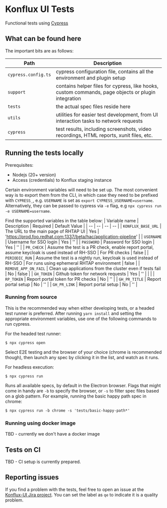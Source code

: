 # Konflux UI Tests
Functional tests using [Cypress](https://docs.cypress.io/guides/overview/why-cypress)

## What can be found here
The important bits are as follows:

| Path | Description |
| -- | -- |
| `cypress.config.ts` | cypress configuration file, contains all the environment and plugin setup |
| `support` | contains helper files for cypress, like hooks, custom commands, page objects or plugin integration |
| `tests` | the actual spec files reside here |
| `utils` | utilities for easier test development, from UI interaction tasks to network requests |
| `cypress` | test results, including screenshots, video recordings, HTML reports, xunit files, etc. |

## Running the tests locally
Prerequisites:
* Nodejs (20+ version)
* Access (credentials) to Konflux staging instance

Certain environment variables will need to be set up. The most convenient way is to export them from the CLI, in which case they need to be prefixed with `CYPRESS_`, e.g. `USERNAME` is set as `export CYPRESS_USERNAME=username`. Alternatively, they can be passed to cypress via `-e` flag, e.g `npx cypress run -e USERNAME=username`.

Find the supported variables in the table below:
| Variable name | Description | Required | Default Value |
| -- | -- | -- | -- |
| `KONFLUX_BASE_URL` | The URL to the main page of RHTAP UI | Yes | 'https://prod.foo.redhat.com:1337/beta/hac/application-pipeline' |
| `USERNAME` | Username for SSO login | Yes | '' |
| `PASSWORD` | Password for SSO login | Yes | '' |
| `PR_CHECK` | Assume the test is a PR check, enable report portal, assume keycloak is used instead of RH-SSO | For PR checks | false |
| `PERIODIC_RUN` | Assume the test is a nightly run, keycloak is used instead of RH-SSO | For runs using ephemeral RHTAP environment | false |
| `REMOVE_APP_ON_FAIL` | Clean up applications from the cluster even if tests fail | No | false |
| `GH_TOKEN` | Github token for network requests | Yes | '' |
| |
| `RP_TOKEN` | Report portal token for PR checks | No | '' |
| `GH_PR_TITLE` | Report portal setup | No | '' |
| `GH_PR_LINK` | Report portal setup | No | '' |

### Running from source
This is the recommended way when either developing tests, or a headed test runner is preferred. After running `yarn install` and setting the appropriate environment variables, use one of the following commands to run cypress.

For the headed test runner:
```
$ npx cypress open
```
Select E2E testing and the browser of your choice (chrome is recommended though), then launch any spec by clicking it in the list, and watch as it runs.

For headless execution:
```
$ npx cypress run
```
Runs all available specs, by default in the Electron browser. Flags that might come in handy are `-b` to specify the browser, or `-s` to filter spec files based on a glob pattern. For example, running the basic happy path spec in chrome:
```
$ npx cypress run -b chrome -s 'tests/basic-happy-path*'
```

### Running using docker image
TBD - currently we don't have a docker image
<!-- This folder contains a Dockerfile that specifies an image with all the dependencies and test code included. It should be available on quay.io and should be updated no more than 30 minutes after a change is pushed to this folder.

If there are no changes in your local test code, you can pull and run the image from quay, providing the required environment variables. Feel free to use docker or podman, we will be using podman in this example:
```
$ podman run -e CYPRESS_KONFLUX_BASE_URL=https://<HOSTNAME>/hac/application-pipeline -e CYPRESS_USERNAME="user1" -e CYPRESS_PASSWORD="user1" quay.io/hacdev/hac-tests:next
```
Note that the container specific arguments like environment and mountpoints are defined before the image tag. Any arguments defined after the image tag will be interpreted as options and passed directly to cypress. 
In general, the the command structure is as follows:
```
$ <container engine> run <mount points> <container environment variables> quay.io/hacdev/hac-tests:next <cypress arguments>
```

Since the image already contains all the test code, in case you'd like to run the tests with your local changes, you would need to mount the local code:
```
$ podman run -v <path to e2e-tests>:/e2e:Z -e CYPRESS_KONFLUX_BASE_URL=https://<HOSTNAME>/hac/application-pipeline -e CYPRESS_USERNAME="user1" -e CYPRESS_PASSWORD="user1" quay.io/hacdev/hac-tests:next
```
The entrypoint searches for any code within `/e2e` path and runs it instead of any code that was already present inside the image.

#### Passing arguments to cypress
The cypress run command can be customized using flags, as per the [documentation](https://docs.cypress.io/guides/guides/command-line#cypress-run). To pass these into the entrypoint, simply add them to the end of your container run command.

For example, we can limit what spec files will be run:
```
$ podman run -e CYPRESS_KONFLUX_BASE_URL=https://<HOSTNAME>/hac/application-pipeline quay.io/hacdev/hac-tests:next --spec tests/basic-happy-path.spec.ts
```
Or if instead of using container environment variables, you prefer to pass them directly to cypress:
```
$ podman run quay.io/hacdev/hac-tests:next -e KONFLUX_BASE_URL=https://<HOSTNAME>/hac/application-pipeline
```
There is no need for the `CYPRESS` prefix this way. Passing `KONFLUX_BASE_URL` is equivalent to setting a variable in the container called `CYPRESS_KONFLUX_BASE_URL`.

Keep in mind that it is the image tag that divides the command between container setup on its left, and the entrypoint arguments on the right (those will be passed to cypress).

#### Accessing test results
Test artifacts (reports, screenshots, videos, etc.) are only accessible to the host system if the appropriate container folder is mounted.

When running with local test code mounted, with the `-v <path to e2e-tests>:/e2e:Z` option, all the test artifacts are available to the host at `<path to e2e-tests>/cypress`.

When running the container with the included test code, the tests artifacts are available inside the container at `/tmp/artifacts`. Mouning the folder, the host can then access the artifacts at the `<chosen path>`:
```
$ podman run -v <chosen path>:/tmp/artifacts:Z <environment variables> quay.io/hacdev/hac-tests:next
```

#### Building the image
To build the image locally, navigate to this folder and run (using your favorite container runtime)
```
$ podman build -f Dockerfile -t <awesome tag>
```

#### Publishing the image
The image is being published automatically after a change to this folder is pushed to main. If however, the need arises to publish it manually, you will first need access to the `quay.io/hacdev/hac-tests` repository, ask `jrichter`, `kfoniok`, or `skhileri` for rights. 

Of course we will now need to build the image with the appropriate tag and push it (after logging in):
```
$ podman build -f Dockerfile -t quay.io/hacdev/hac-tests:next
$ podman login -u="$USERNAME" -p="$TOKEN" quay.io
$ podman push quay.io/hacdev/hac-tests:next
``` -->

## Tests on CI
TBD - CI setup is currently prepared.
<!-- For CI we are using a dual cluster setup. The frontend is deployed per run on an ephemeral cluster using `bonfire`, and generally only lives as long as the CI run is active. The backend RHTAP runs on an [OSD cluster](https://console-openshift-console.apps.hac-devsandbox.5unc.p1.openshiftapps.com/dashboards) that we maintain and keep up to date with the latest RHTAP. For access to our CI cluster, contact `kfoniok`. The backend configuration can be found in our [fork of infra-deployments](https://github.com/redhat-hac-qe/infra-deployments).

The two clusters communicate through a proxy. The frontend SSO url is also replaced with a url to a keycloak instance running on the CI cluster. For each CI run, a new user is generated and registered in the toolchain host operator.

Finally, the tests are run using the `quay.io/hacdev/hac-tests:next` image.

For step-by-step setup, refer to the [pr_check.sh](../pr_check.sh) file. 

### PR checks
Our Cypress tests run on every pull request, using a [jenkins job](https://ci.int.devshift.net/job/openshift-hac-dev-pr-check/) (VPN required). The job runs the aforementioned `pr_check.sh` file. Note that even though the job exposes all results generated by the tests, the HTML report will not open properly, unless downloaded, due to javascript restrictions on the jenkins instance.

By default, the `advanced-happy-path` spec file (component with custom build pipeline) is skipped for PR checks, due to long run time (~20 minutes). To run the full suite of tests, comment `[test]` on the PR. To rerun the default suite, comment `/retest`.

The job also uploads results to the RHTAP QE [report portal](https://reportportal-appstudio-qe.apps.ocp-c1.prod.psi.redhat.com/ui/#hac-dev) (ask `jrichter` for access if interested).

### Periodic tests
Additionally, the tests also run nightly on openshift-ci. Unlike the PR check, this job always runs the entire test suite.

The job history can be found [here](https://prow.ci.openshift.org/job-history/gs/origin-ci-test/logs/periodic-ci-openshift-hac-dev-main-periodic-tests), the job definition is available [here](https://github.com/openshift/release/tree/master/ci-operator/step-registry/openshift/hac-dev/e2e).

The test results will also be reported on the `#forum-rhtap-test-execution-alerts` slack channel.

### Infra-deployments PR checks
The upstream infra-deployments [repo](https://github.com/redhat-appstudio/infra-deployments) is also starting to incorporate our cypress tests in their PR checks to test new backend changes against our frontend. Currently, the `basic-happy-path` spec is being used.

Job history is available [here](https://prow.ci.openshift.org/job-history/gs/origin-ci-test/pr-logs/directory/pull-ci-redhat-appstudio-infra-deployments-main-appstudio-hac-e2e-tests).
-->

## Reporting issues
If you find a problem with the tests, feel free to open an issue at the [Konflux-UI Jira project](https://issues.redhat.com/projects/KFLUXUI). You can set the label as `qe` to indicate it is a quality problem.

<!-- If you discover a production bug thanks to a test failure, please label any issue created for that bug as `ci-fail`. That way we can see all this automation has actually generated some value. -->